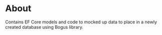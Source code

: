 ﻿# About

Contains EF Core models and code to mocked up data to place in a newly created database using Bogus library.